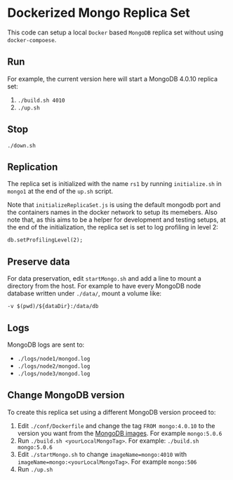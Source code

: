 # Dockerized Mongo Replica Set

This code can setup a local `Docker` based `MongoDB` replica set without using `docker-compoese`.

## Run

For example, the current version here will start a MongoDB 4.0.10 replica set:

1. `./build.sh 4010`
2. `./up.sh`

## Stop

`./down.sh`

## Replication

The replica set is initialized with the name `rs1` by running `initialize.sh` in `mongo1` at the end of the `up.sh` script. 

Note that `initializeReplicaSet.js` is using the default mongodb port and the containers names in the docker network to setup its memebers. Also note that, as this aims to be a helper for development and testing setups, at the end of the initialization, the replica set is set to log profiling in level 2:

`db.setProfilingLevel(2);`

## Preserve data
For data preservation, edit `startMongo.sh` and add a line to mount a directory from the host. For example to have every MongoDB node database written under `./data/`, mount a volume like:

`-v $(pwd)/${dataDir}:/data/db` 


## Logs
MongoDB logs are sent to:
-  `./logs/node1/mongod.log`
-  `./logs/node2/mongod.log`
-  `./logs/node3/mongod.log`


## Change MongoDB version

To create this replica set using a different MongoDB version proceed to:

1. Edit `./conf/Dockerfile` and change the tag `FROM mongo:4.0.10` to the version you want from the [MongoDB images](https://hub.docker.com/_/mongo/?tab=tags).  For example `mongo:5.0.6`
2. Run `./build.sh <yourLocalMongoTag>`. For example: `./build.sh mongo:5.0.6`
3. Edit `./startMongo.sh` to change `imageName=mongo:4010` with `imageName=mongo:<yourLocalMongoTag>`. For example `mongo:506`
4. Run `./up.sh`
